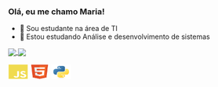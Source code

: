 ### Olá, eu me chamo Maria!

- 🔭 Sou estudante na área de TI
- 🌱 Estou estudando Análise e desenvolvimento de sistemas 

<a href="https://github.com/anuraghazra/github-readme-stats">
  <img align="center" src="https://github-readme-stats.vercel.app/api/pin/MariaIronheart=anuraghazra&repo=github-readme-stats" />
</a>
<a href="https:///github.com/MariaIronheart">
  <img align="center" src="https://github-readme-stats.vercel.app/api/pin/MariaIronheart=anuraghazra&repo=convoychat" />
</a>
<div style="display: inline_block"><br>
  <img align="center" alt="Rafa-Js" height="30" width="40" src="https://raw.githubusercontent.com/devicons/devicon/master/icons/javascript/javascript-plain.svg">
  <img align="center" alt="Rafa-HTML" height="30" width="40" src="https://raw.githubusercontent.com/devicons/devicon/master/icons/html5/html5-original.svg">
  <img align="center" alt="Rafa-Python" height="30" width="40" src="https://raw.githubusercontent.com/devicons/devicon/master/icons/python/python-original.svg">
</div>
